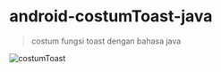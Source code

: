 # android-costumToast-java
> costum fungsi toast dengan bahasa java  

![costumToast](https://user-images.githubusercontent.com/53375007/129479366-c905644c-aa50-4942-80fc-6dd492fda921.PNG)

